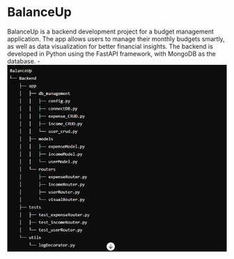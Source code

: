 # BalanceUp
BalanceUp is a backend development project for a budget management application. 
The app allows users to manage their monthly budgets smartly,
as well as data visualization for better financial insights.
The backend is developed in Python using the FastAPI framework, with MongoDB as the database.
-![file tree:](./app/assets/file%20tree.png)
